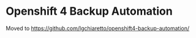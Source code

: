 # Openshift 4 Backup Automation

Moved to https://github.com/lgchiaretto/openshift4-backup-automation/
